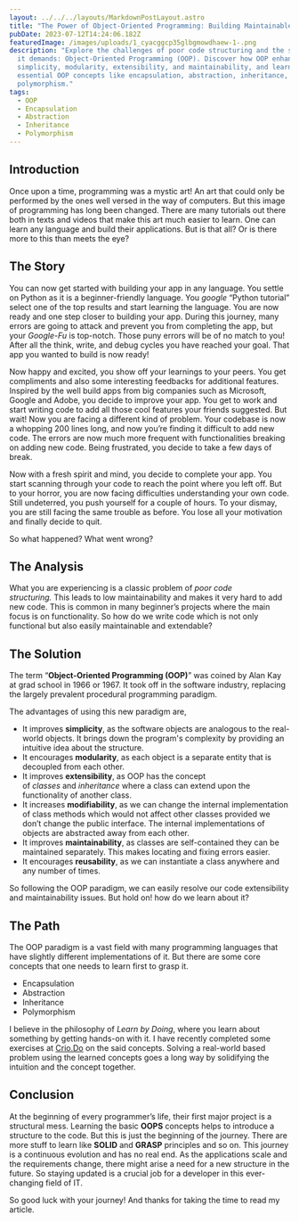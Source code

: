 ```yaml
---
layout: ../../../layouts/MarkdownPostLayout.astro
title: "The Power of Object-Oriented Programming: Building Maintainable Code"
pubDate: 2023-07-12T14:24:06.182Z
featuredImage: /images/uploads/1_cyacggcp35glbgmowdhaew-1-.png
description: "Explore the challenges of poor code structuring and the solution
  it demands: Object-Oriented Programming (OOP). Discover how OOP enhances
  simplicity, modularity, extensibility, and maintainability, and learn about
  essential OOP concepts like encapsulation, abstraction, inheritance, and
  polymorphism."
tags:
  - OOP
  - Encapsulation
  - Abstraction
  - Inheritance
  - Polymorphism
---
```

## Introduction

Once upon a time, programming was a mystic art! An art that could only be performed by the ones well versed in the way of computers. But this image of programming has long been changed. There are many tutorials out there both in texts and videos that make this art much easier to learn. One can learn any language and build their applications. But is that all? Or is there more to this than meets the eye?

## The Story

You can now get started with building your app in any language. You settle on Python as it is a beginner-friendly language. You *google* “Python tutorial” select one of the top results and start learning the language. You are now ready and one step closer to building your app. During this journey, many errors are going to attack and prevent you from completing the app, but your *Google-Fu* is top-notch. Those puny errors will be of no match to you! After all the think, write, and debug cycles you have reached your goal. That app you wanted to build is now ready!

Now happy and excited, you show off your learnings to your peers. You get compliments and also some interesting feedbacks for additional features. Inspired by the well build apps from big companies such as Microsoft, Google and Adobe, you decide to improve your app. You get to work and start writing code to add all those cool features your friends suggested. But wait! Now you are facing a different kind of problem. Your codebase is now a whopping 200 lines long, and now you’re finding it difficult to add new code. The errors are now much more frequent with functionalities breaking on adding new code. Being frustrated, you decide to take a few days of break.

Now with a fresh spirit and mind, you decide to complete your app. You start scanning through your code to reach the point where you left off. But to your horror, you are now facing difficulties understanding your own code. Still undeterred, you push yourself for a couple of hours. To your dismay, you are still facing the same trouble as before. You lose all your motivation and finally decide to quit.

So what happened? What went wrong?

## The Analysis

What you are experiencing is a classic problem of *poor code structuring.* This leads to low maintainability and makes it very hard to add new code. This is common in many beginner’s projects where the main focus is on functionality. So how do we write code which is not only functional but also easily maintainable and extendable?

## The Solution

The term “**Object-Oriented Programming (OOP)**” was coined by Alan Kay at grad school in 1966 or 1967. It took off in the software industry, replacing the largely prevalent procedural programming paradigm.

The advantages of using this new paradigm are,

* It improves **simplicity**, as the software objects are analogous to the real-world objects. It brings down the program's complexity by providing an intuitive idea about the structure.
* It encourages **modularity**, as each object is a separate entity that is decoupled from each other.
* It improves **extensibility**, as OOP has the concept of *classes* and *inheritance* where a class can extend upon the functionality of another class.
* It increases **modifiability**, as we can change the internal implementation of class methods which would not affect other classes provided we don’t change the public interface. The internal implementations of objects are abstracted away from each other.
* It improves **maintainability**, as classes are self-contained they can be maintained separately. This makes locating and fixing errors easier.
* It encourages **reusability**, as we can instantiate a class anywhere and any number of times.

So following the OOP paradigm, we can easily resolve our code extensibility and maintainability issues. But hold on! how do we learn about it?

## The Path

The OOP paradigm is a vast field with many programming languages that have slightly different implementations of it. But there are some core concepts that one needs to learn first to grasp it.

* Encapsulation
* Abstraction
* Inheritance
* Polymorphism

I believe in the philosophy of *Learn by Doing*, where you learn about something by getting hands-on with it. I have recently completed some exercises at [Crio.Do](https://crio.do/) on the said concepts. Solving a real-world based problem using the learned concepts goes a long way by solidifying the intuition and the concept together.

## Conclusion

At the beginning of every programmer’s life, their first major project is a structural mess. Learning the basic **OOPS** concepts helps to introduce a structure to the code. But this is just the beginning of the journey. There are more stuff to learn like **SOLID** and **GRASP** principles and so on. This journey is a continuous evolution and has no real end. As the applications scale and the requirements change, there might arise a need for a new structure in the future. So staying updated is a crucial job for a developer in this ever-changing field of IT.

So good luck with your journey! And thanks for taking the time to read my article.